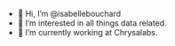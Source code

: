 - 👋 Hi, I’m @isabellebouchard
- 👀 I’m interested in all things data related. 
- 🌱 I’m currently working at Chrysalabs. 

<!---
isabellebouchard/isabellebouchard is a ✨ special ✨ repository because its `README.md` (this file) appears on your GitHub profile.
You can click the Preview link to take a look at your changes.
--->
